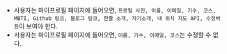 - 사용자는 마이프로필 페이지에 들어오면, `프로필 사진, 이름, 이메일, 기수, 코스, MBTI, Github 링크, 블로그 링크, 한줄 소개, 자기소개, 내 위치 지도 API, 수정버튼`이 보여야 한다.
- 사용자는 마이프로필 페이지에 들어오면, `이름, 기수, 이메일, 코스`는 수정할 수 없다.

